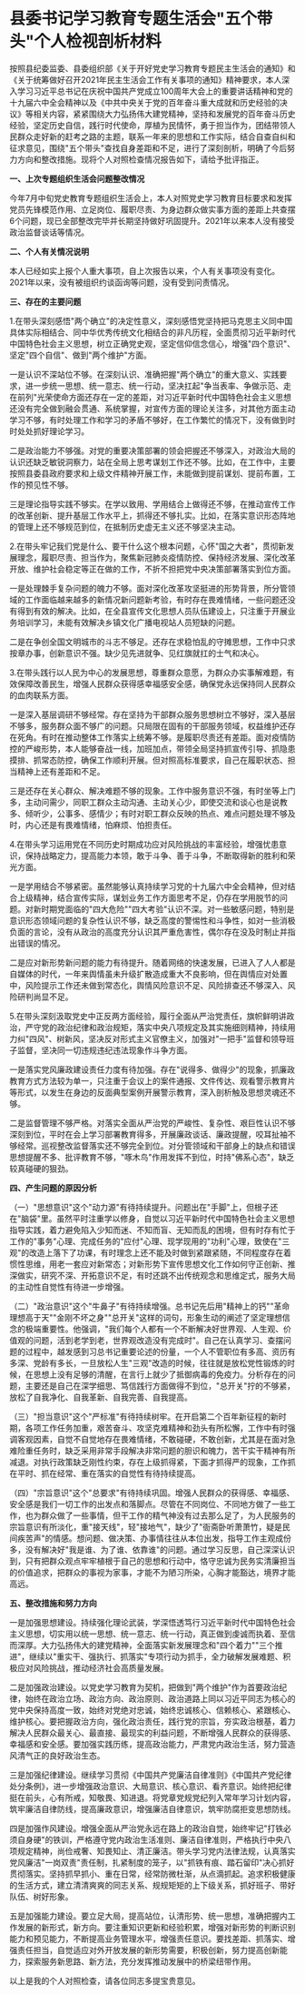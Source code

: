# 县委书记学习教育专题生活会"五个带头"个人检视剖析材料

按照县纪委监委、县委组织部《关于开好党史学习教育专题民主生活会的通知》和《关于统筹做好召开2021年民主生活会工作有关事项的通知》精神要求，本人深入学习习近平总书记在庆祝中国共产党成立100周年大会上的重要讲话精神和党的十九届六中全会精神以及《中共中央关于党的百年奋斗重大成就和历史经验的决议》等相关内容，紧紧围绕大力弘扬伟大建党精神，坚持和发展党的百年奋斗历史经验，坚定历史自信，践行时代使命，厚植为民情怀，勇于担当作为，团结带领人民群众走好新的赶考之路的主题，联系一年来的思想和工作实际，结合自查自纠和征求意见，围绕"五个带头"查找自身差距和不足，进行了深刻剖析，明确了今后努力方向和整改措施。现将个人对照检查情况报告如下，请给予批评指正。

**一、上次专题组织生活会问题整改情况**

今年7月中旬党史教育专题组织生活会上，本人对照党史学习教育目标要求和发挥党员先锋模范作用、立足岗位、履职尽责、为身边群众做实事方面的差距上共查摆6个问题，现已全部整改完毕并长期坚持做好巩固提升。2021年以来本人没有接受政治监督谈话等情况。

**二、个人有关情况说明**

本人已经如实上报个人重大事项，自上次报告以来，个人有关事项没有变化。2021年以来，没有被组织约谈函询等问题，没有受到问责情况。

**三、存在的主要问题**

1.在带头深刻感悟"两个确立"的决定性意义，深刻感悟党坚持把马克思主义同中国具体实际相结合、同中华优秀传统文化相结合的非凡历程，全面贯彻习近平新时代中国特色社会主义思想，树立正确党史观，坚定信仰信念信心，增强"四个意识"、坚定"四个自信"、做到"两个维护"方面。

一是认识不深站位不够。在深刻认识、准确把握"两个确立"的重大意义、实践要求，进一步统一思想、统一意志、统一行动，坚决扛起"争当表率、争做示范、走在前列"光荣使命方面还存在一定的差距，对习近平新时代中国特色社会主义思想还没有完全做到融会贯通、系统掌握，对宣传方面的理论关注多，对其他方面主动学习不够，有时处理工作和学习的矛盾不够好，在工作繁忙的情况下，没有做到时时处处抓好理论学习。

二是政治能力不够强。对党的重要决策部署的领会把握还不够深入，对政治大局的认识还缺乏敏锐洞察力，站在全局上思考谋划工作还不够。比如，在工作中，主要按照县委县政府要求和上级文件精神开展工作，未能做到提前谋划、提前布置，工作的预见性不够。

三是理论指导实践不够实。在学以致用、学用结合上做得还不够，在推动宣传工作的改革创新、提升基层工作水平上，抓得还不够扎实。比如，在落实意识形态阵地的管理上还不够规范到位，在抵制历史虚无主义还不够坚决主动。

2.在带头牢记我们党是什么、要干什么这个根本问题，心怀"国之大者"，贯彻新发展理念，履职尽责、担当作为，聚焦新冠肺炎疫情防控、保持经济发展、深化改革开放、维护社会稳定等正在做的工作，不折不担把党中央决策部署落实到位方面。

一是处理棘手复杂问题的魄力不够。面对深化改革攻坚挺进的形势背景，所分管领域的工作面临越来越多的新情况新问题新考验，有时存在畏难情绪，一些问题还没有得到有效的解决。比如，在全县宣传文化思想人员队伍建设上，只注重于开展业务培训学习，未能有效解决乡镇文化广播电视站人员短缺的问题。

二是在争创全国文明城市的斗志不够足。还存在求稳怕乱的守摊思想，工作中只求按章办事，创新意识不强。缺少见先进就争、见红旗就扛的士气和决心。

3.在带头践行以人民为中心的发展思想，尊重群众意愿，为群众办实事解难题，有效保障改善民生，增强人民群众获得感幸福感安全感，确保党永远保持同人民群众的血肉联系方面。

一是深入基层调研不够经常。存在坚持为干部群众服务思想树立不够好，深入基层不够多，服务群众面不够广的问题。只局限在固有的干部服务领域，权益维护还存在死角。有时在推动整体工作落实上统筹不够。是履职尽责还有差距。面对疫情防控的严峻形势，本人能够奋战一线，加班加点，带领全局坚持抓宣传引导、抓隐患摸排、抓常态防控，确保工作顺利开展。但对照高标准要求，自己在履职状态、担当精神上还有差距和不足。

三是还存在关心群众、解决难题不够的现象。工作中服务意识不强，有时坐等上门多，主动问需少，同职工群众主动沟通、主动关心少，即使交流和谈心也是说教多、倾听少，公事多、感情少；有时对职工群众反映的热点、难点问题处理不够及时，内心还是有畏难情绪，怕麻烦、怕担责任。

4.在带头学习运用党在不同历史时期成功应对风险挑战的丰富经验，增强忧患意识，保持战略定力，提高能力本领，敢于斗争、善于斗争，不断取得新的胜利和荣光方面。

一是学用结合不够紧密。虽然能够认真持续学习党的十九届六中全会精神，但对结合上级精神，结合宣传实际，谋划业务工作方面思考不足，仍存在学用脱节的问题。对新时期党面临的"四大危险""四大考验"认识不深。对一些敏感问题，特别是意识形态领域问题的复杂性认识不够，缺乏高度的警惕性和斗争性，如对一些消极负面的言论，没有从政治的高度充分认识其严重危害性，偶尔存在没及时制止并指出错误的情况。

二是应对新形势新问题的能力有待提升。随着网络的快速发展，已进入了人人都是自媒体的时代，一年来舆情虽未升级扩散造成重大不良影响，但在舆情应对处置中，风险提示工作还未做到常态化，舆情风险意识不足、风险排查还不够深入、风险研判尚显不足。

5.在带头深刻汲取党史中正反两方面经验，履行全面从严治党责任，旗帜鲜明讲政治，严守党的政治纪律和政治规矩，落实中央八项规定及其实施细则精神，持续用力纠"四风"、树新风，坚决反对形式主义官僚主义，加强对"一把手"监督和领导班子监督，坚决同一切违规违纪违法现象作斗争方面。

一是落实党风廉政建设责任力度有待加强。存在"说得多、做得少"的现象，抓廉政教育方式方法较为单一，只注重于会议上的案件通报、文件传达、观看警示教育片等形式，以发生在身边的反面典型案例开展警示教育，深入剖析触及思想灵魂还不够。

二是监督管理不够严格。对落实全面从严治党的严峻性、复杂性、艰巨性认识不够深刻到位，平时在会上学习部署教育得多，开展廉政谈话、廉政提醒，咬耳扯袖不够经常。巡视整改监督落实还不够完全到位。对分管领域和干部身上的缺点和错误思想提醒不多、批评教育不够，"啄木鸟"作用发挥不到位，时持"佛系心态"，缺乏较真碰硬的狠劲。

**四、产生问题的原因分析**

（一）"思想意识"这个"动力源"有待持续提升。问题出在"手脚"上，但根子还在"脑袋"里。虽然平时注重学以修身，自觉以习近平新时代中国特色社会主义思想指导实践，着力避免陷入少知而迷、不知而盲、无知而乱的困境，但有时存有忙于工作的"事务"心理、完成任务的"应付"心理、现学现用的"功利"心理，致使在"三观"的改造上落下了功课，有时理念上还不能及时做到紧跟紧随，不同程度存在着惯性思维，用老一套应对新常态；对新形势下宣传思想文化工作如何守正创新、推深做实，研究不深、开拓意识不足，有时还跳不出传统观念和思维定式，服务大局的主动性自觉性有待进一步增强。

（二）"政治意识"这个"牛鼻子"有待持续增强。总书记先后用"精神上的钙""革命理想高于天""金刚不坏之身""总开关"这样的词句，形象生动的阐述了坚定理想信念的极端重要性。他强调，"我们每个人都有一个不断解决好世界观、人生观、价值观的问题，活到老学到老，世界观改造没有完成时"。自己在认真学习、查摆问题的过程中，越发感到习总书记重要论述的份量，一个人不管职位有多高、资历有多深、党龄有多长，一旦放松人生"三观"改造的时候，往往就是放松党性锻炼的时候，在思想上没有足够的清醒，在言行上就少了抵御病毒的免疫力。分析存在的问题，主要还是自己在深学细思、笃信践行方面做得不到位，"总开关"拧的不够紧，放松了自我净化、自我革新、自我完善、自我提高。

（三）"担当意识"这个"严标准"有待持续树牢。在开启第二个百年新征程的新时期，各项工作任务加重，艰苦奋斗、攻坚克难精神和劲头有所松懈，工作中有时强调客观因素，自觉不自觉地存在畏难情绪，不敢碰硬，不敢创新，尤其是在面对急难险重任务时，缺乏采用非常手段解决非常问题的胆识和魄力，苦干实干精神有所减退。对执行政策缺乏刚性约束，存在上级抓得紧，下面才抓得严的现象，工作抓在平时、抓在经常、重在落实的自觉性有待持续提高。

（四）"宗旨意识"这个"总要求"有待持续巩固。增强人民群众的获得感、幸福感、安全感是我们一切工作的出发点和落脚点。尽管在不同岗位、不同地方做了一些工作，也为群众做了一些事情，但干工作的精气神没有过去那么足了，为人民服务的宗旨意识有所淡化，重"接天线"，轻"接地气"，缺少了"衙斋卧听萧萧竹，疑是民间疾苦声"的情感。想问题、做决策、办事情往往从本位出发，指导工作主观成份多，没有解决好"我是谁、为了谁、依靠谁"的问题。通过学习反思，自己深深认识到，只有把群众观点牢牢植根于自己的思想和行动中，恪守忠诚为民务实清廉担当的价值追求，把群众的事视为家事，才能不为陋习所染，心胸才能豁达，境界才能高远。

**五、整改措施和努力方向**

一是加强思想建设。持续强化理论武装，学深悟透笃行习近平新时代中国特色社会主义思想，切实用以统一思想、统一意志、统一行动，真正做到虔诚而执着、至信而深厚。大力弘扬伟大的建党精神，全面落实新发展理念和"四个着力""三个推进"，继续以"重实干、强执行、抓落实"专项行动为抓手，全力破解发展难题、积极应对风险挑战，推动经济社会高质量发展。

二是加强政治建设。以党史学习教育为契机，把做到"两个维护"作为首要政治纪律，始终在政治立场、政治方向、政治原则、政治道路上同以习近平同志为核心的党中央保持高度一致，始终对党绝对忠诚，始终忠诚核心、信赖核心、紧跟核心、维护核心。要把握政治方向，强化政治责任，践行党的宗旨，夯实政治根基，着力解决人民群众最关心、最直接、最现实的利益问题，不断增强人民群众的获得感、幸福感和安全感。要加强实践历练，提高政治能力，严肃党内政治生活，努力营造风清气正的良好政治生态。

三是加强纪律建设。继续学习贯彻《中国共产党廉洁自律准则》《中国共产党纪律处分条例》，进一步增强政治意识、大局意识、核心意识、看齐意识。始终把纪律挺在前头，心有所戒，知敬畏、知进退。将党章党规党纪列入常年学习计划内容，筑牢廉洁自律防线，提高廉政意识，增强廉洁自律意识，筑牢防腐拒变思想防线。

四是加强作风建设。增强全面从严治党永远在路上的政治自觉，始终牢记"打铁必须自身硬"的铁训，严格遵守党内政治生活准则、廉洁自律准则，严格执行中央八项规定精神，尚俭戒奢、知畏知止、清正廉洁。带头学习党内法律法规，认真落实党风廉洁"一岗双责"责任制，扎紧制度的笼子，以"抓铁有痕、踏石留印"决心抓好贯彻落实。坚持抓早抓小、重在日常，经常防微杜渐，从点滴抓起。追求积极健康的生活方式，建立清清爽爽的同志关系、规规矩矩的上下级关系，抓好班子、带好队伍、树好形象。

五是加强能力建设。要立足大局，提高站位，认清形势、统一思想，准确把握内工作发展的新形式，新方向。要注重知识更新和经验积累，增强对新形势的判断识别能力和预见能力，不断提高业务管理水平，增强责任意识。要找差距、抓落实、增强责任担当，自觉适应对外开放发展的新形势需要，积极创新，努力提高创新能力，探索服务新思路、新方法，充分发挥推动发展中的桥梁纽带作用。

以上是我的个人对照检查，请各位同志多提宝贵意见。
